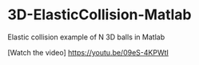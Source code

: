 # 3D-ElasticCollision-Matlab
Elastic collision example of N 3D balls in Matlab

[Watch the video] https://youtu.be/09eS-4KPWtI
